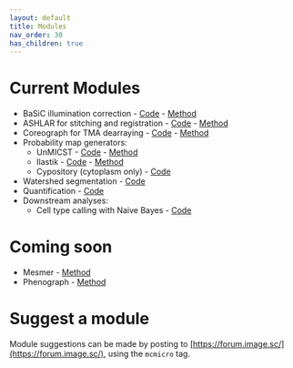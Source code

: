 ```yaml
---
layout: default
title: Modules
nav_order: 30
has_children: true
---
```


# Current Modules

* BaSiC illumination correction - [Code](https://github.com/labsyspharm/basic-illumination) - [Method](https://doi.org/10.1038/ncomms14836)
* ASHLAR for stitching and registration - [Code](https://github.com/labsyspharm/ashlar) - [Method](https://doi.org/10.1101/2021.04.20.440625)
* Coreograph for TMA dearraying - [Code](https://github.com/HMS-IDAC/Coreograph) - [Method](https://www.biorxiv.org/content/10.1101/2021.03.15.435473)
* Probability map generators:
  * UnMICST - [Code](https://github.com/HMS-IDAC/UnMicst) - [Method](https://doi.org/10.1101/2021.04.02.438285)
  * Ilastik - [Code](https://github.com/labsyspharm/mcmicro-ilastik) - [Method](https://doi.org/10.1038/s41592-019-0582-9)
  * Cypository (cytoplasm only) - [Code](https://github.com/HMS-IDAC/Cypository)
* Watershed segmentation - [Code](https://github.com/HMS-IDAC/S3segmenter)
* Quantification - [Code](https://github.com/labsyspharm/quantification)
* Downstream analyses:
  * Cell type calling with Naive Bayes - [Code](https://github.com/labsyspharm/naivestates)

# Coming soon

* Mesmer - [Method](https://doi.org/10.1101/2021.03.01.431313)
* Phenograph - [Method](https://doi.org/10.1016/j.cell.2015.05.047)

# Suggest a module

Module suggestions can be made by posting to [https://forum.image.sc/](https://forum.image.sc/), using the `mcmicro` tag.
